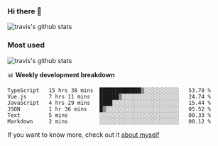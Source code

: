 ### Hi there 👋

<!--
**HondryTravis/HondryTravis** is a ✨ _special_ ✨ repository because its `README.md` (this file) appears on your GitHub profile.

Here are some ideas to get you started:

- 🔭 I’m currently working on ...
- 🌱 I’m currently learning ...
- 👯 I’m looking to collaborate on ...
- 🤔 I’m looking for help with ...
- 💬 Ask me about ...
- 📫 How to reach me: ...
- 😄 Pronouns: ...
- ⚡ Fun fact: ...
-->

![travis's github stats](https://github-readme-stats.vercel.app/api?username=HondryTravis&hide=stars)
### Most used
![travis's github stats](https://github-readme-stats.anuraghazra1.vercel.app/api/top-langs/?username=HondryTravis&layout=compact&hide_title=true)

📊 **Weekly development breakdown**

<!--START_SECTION:waka-->

```text
TypeScript   15 hrs 38 mins  █████████████▒░░░░░░░░░░░   53.78 %
Vue.js       7 hrs 11 mins   ██████▒░░░░░░░░░░░░░░░░░░   24.74 %
JavaScript   4 hrs 29 mins   ████░░░░░░░░░░░░░░░░░░░░░   15.44 %
JSON         1 hr 36 mins    █▒░░░░░░░░░░░░░░░░░░░░░░░   05.52 %
Text         5 mins          ░░░░░░░░░░░░░░░░░░░░░░░░░   00.33 %
Markdown     2 mins          ░░░░░░░░░░░░░░░░░░░░░░░░░   00.12 %
```

<!--END_SECTION:waka-->

If you want to know more, check out it [about myself](https://hondrytravis.github.io/)

